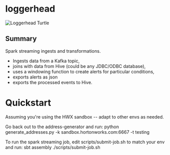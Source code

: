 # loggerhead

![Loggerhead Turtle](https://dl.dropboxusercontent.com/u/4178609/Loggerhead-sea-turtle.png "Loggerhead Sea Turtle")

## Summary

Spark streaming ingests and transformations.

* Ingests data from a Kafka topic, 
* joins with data from Hive (could be any JDBC/ODBC database),
* uses a windowing function to create alerts for particular conditions,
* exports alerts as json
* exports the processed events to Hive.

# Quickstart

Assuming you're using the HWX sandbox -- adapt to other envs as needed.

Go back out to the address-generator and run:
    python generate_addresses.py -k sandbox.hortonworks.com:6667 -t testing

To run the spark streaming job, edit scripts/submit-job.sh to match your env and run:
    sbt assembly
    ./scripts/submit-job.sh
